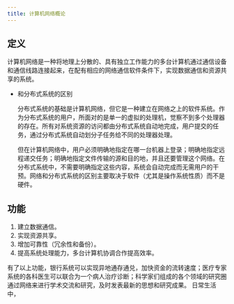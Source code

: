 ```yaml
---
title: 计算机网络概论
---
```


## 定义

计算机网络是一种将地理上分散的、具有独立工作能力的多台计算机通过通信设备和通信线路连接起来，在配有相应的网络通信软件条件下，实现数据通信和资源共享的系统。

- 和分布式系统的区别

  分布式系统的基础是计算机网络，但它是一种建立在网络之上的软件系统。作为分布式系统的用户，所面对的是单一的虚拟的处理机，觉察不到多个处理器的存在。所有对系统资源的访问都由分布式系统自动地完成，用户提交的任务，通过分布式系统自动划分子任务给不同的处理器处理。

  但在计算机网络中，用户必须明确地指定在哪一台机器上登录；明确地指定远程递交任务；明确地指定文件传输的源和目的地，并且还要管理这个网络。在分布式系统中，不需要明确指定这些内容，系统会自动完成而无需用户的干预。网络和分布式系统的区别主要取决于软件（尤其是操作系统性质）而不是硬件。

## 功能

1. 建立数据通信。
2. 实现资源共享。
3. 增加可靠性（冗余性和备份）。
4. 提高系统处理能力，多台计算机协调合作提高效率。

有了以上功能，银行系统可以实现异地通存通兑，加快资金的流转速度；医疗专家系统的各科医生可以联合为一个病人治疗诊断；科学家们组成的各个领域的研究圈通过网络来进行学术交流和研究，及时发表最新的思想和研究成果。
日常生活中，

